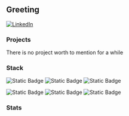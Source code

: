 <div>
  <div>
<h2>
  Greeting 
</h2>

[![LinkedIn](https://img.shields.io/badge/-LinkedIn-blue?style=flat-square&logo=linkedin)](https://www.linkedin.com/in/sinoverg/)

    
  </div>
  
  <div>
  <h3>Projects</h3>
    <p>There is no project worth to mention for a while</p>
  </div>

  <div>
    <h3>Stack</h3>

![Static Badge](https://img.shields.io/badge/Code-Go-%2387CEEB?style=for-the-badge&logo=gnubash&logoColor=%2387CEEB)
![Static Badge](https://img.shields.io/badge/Tools-PostgreSQL-blue?style=for-the-badge&logo=postgresql)
![Static Badge](https://img.shields.io/badge/Tools-Docker-blue?style=for-the-badge&logo=docker)
    
  ![Static Badge](https://img.shields.io/badge/OS-Linux-yellow?style=for-the-badge&logo=linux&logoColor=white)
  ![Static Badge](https://img.shields.io/badge/Distro-Gentoo-magenta?style=for-the-badge&logo=gentoo&logoColor=magenta)
  ![Static Badge](https://img.shields.io/badge/Shell-Bash-green?style=for-the-badge&logo=gnubash&logoColor=green)
    
  </div>

  <div>
    <h3>Stats</h3>
  </div>
  
  
</div>

<!--
**Sinoverg/Sinoverg** is a ✨ _special_ ✨ repository because its `README.md` (this file) appears on your GitHub profile.

Here are some ideas to get you started:

- 🔭 I’m currently working on ...
- 🌱 I’m currently learning ...
- 👯 I’m looking to collaborate on ...
- 🤔 I’m looking for help with ...
- 💬 Ask me about ...
- 📫 How to reach me: ...
- 😄 Pronouns: ...
- ⚡ Fun fact: ...
-->
